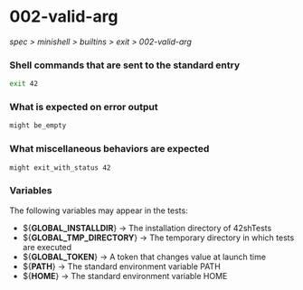 # 002-valid-arg

*spec > minishell > builtins > exit > 002-valid-arg*

### Shell commands that are sent to the standard entry

```bash
exit 42

```

### What is expected on error output

```bash
might be_empty
```

### What miscellaneous behaviors are expected

```bash
might exit_with_status 42
```

### Variables

The following variables may appear in the tests:

* ${**GLOBAL_INSTALLDIR**} -> The installation directory of 42shTests
* ${**GLOBAL_TMP_DIRECTORY**} -> The temporary directory in which tests are executed
* ${**GLOBAL_TOKEN**} -> A token that changes value at launch time
* ${**PATH**} -> The standard environment variable PATH
* ${**HOME**} -> The standard environment variable HOME
